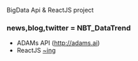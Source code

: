 BigData Api & ReactJS project

### news,blog,twitter = NBT_DataTrend
- ADAMs API (http://adams.ai) 
- ReactJS
[~ing](#)
